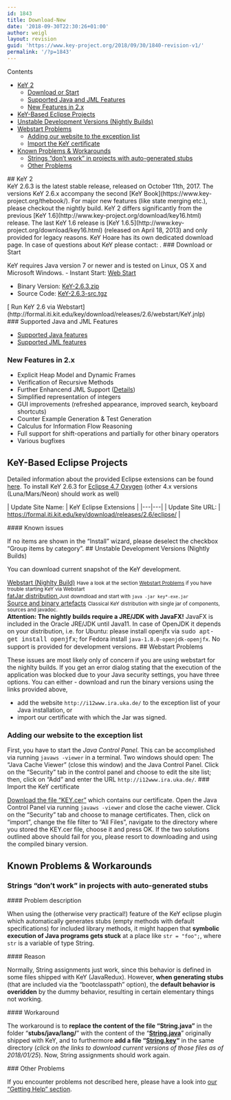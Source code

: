 ```yaml
---
id: 1843
title: Download-New
date: '2018-09-30T22:30:26+01:00'
author: weigl
layout: revision
guid: 'https://www.key-project.org/2018/09/30/1840-revision-v1/'
permalink: '/?p=1843'
---
```


<div class="row"><div class="col-md-3 col-md-push-9"><div class="no_bullets" id="toc_container">Contents

- [KeY 2](#KeY_2)
    - [Download or Start](#Download_or_Start)
    - [Supported Java and JML Features](#Supported_Java_and_JML_Features)
    - [New Features in 2.x](#New_Features_in_2x)
- [KeY-Based Eclipse Projects](#KeY-Based_Eclipse_Projects)
- [Unstable Development Versions (Nightly Builds)](#Unstable_Development_Versions_Nightly_Builds)
- [Webstart Problems](#Webstart_Problems)
    - [Adding our website to the exception list](#Adding_our_website_to_the_exception_list)
    - [Import the KeY certificate](#Import_the_KeY_certificate)
- [Known Problems &amp; Workarounds](#Known_Problems_Workarounds)
    - [Strings “don’t work” in projects with auto-generated stubs](#Strings_8220don8217t_work8221_in_projects_with_auto-generated_stubs)
    - [Other Problems](#Other_Problems)

</div></div><div class="col-md-9 col-md-pull-3">## <span id="KeY_2">KeY 2</span>

<div class="row"><div class="col-md-8"> KeY 2.6.3 is the latest stable release, released on October 11th, 2017. The versions KeY 2.6.x accompany the second [KeY Book](https://www.key-project.org/thebook/). For major new features (like state merging etc.), please checkout the nightly build. KeY 2 differs significantly from the previous [KeY 1.6](http://www.key-project.org/download/key16.html) release. The last KeY 1.6 release is [KeY 1.6.5](http://www.key-project.org/download/key16.html) (released on April 18, 2013) and only provided for legacy reasons. KeY Hoare has its own dedicated download page. In case of questions about KeY please contact: <support@key-project.org>. ### <span id="Download_or_Start">Download or Start</span>

 KeY requires Java version 7 or newer and is tested on Linux, OS X and Microsoft Windows. - Instant Start: [Web Start](https://formal.iti.kit.edu/key/releases/2.6/webstart/KeY.jnlp)
- Binary Version: [KeY-2.6.3.zip](https://formal.iti.kit.edu/key/releases/2.6.3/key-2.6.3_7d3deab0763c88edee4f7a08e604661e0dbdd450.zip)
- Source Code: [KeY-2.6.3-src.tgz](https://formal.iti.kit.edu/key/releases/2.6.3/key-src-2.6.3_7d3deab0763c88edee4f7a08e604661e0dbdd450.zip)
 
 
 </div><div class="col-md-4">[<span aria-hidden="true" class="glyphicon glyphicon-play"></span> Run KeY 2.6 via Webstart](http://formal.iti.kit.edu/key/download/releases/2.6/webstart/KeY.jnlp)</div> </div>### <span id="Supported_Java_and_JML_Features">Supported Java and JML Features</span>

- [Supported Java features](https://www.key-project.org/applications/program-verification/)
- [Supported JML features](https://www.key-project.org/jml-support-in-key/)
 
 
### <span id="New_Features_in_2x">New Features in 2.x</span>

- Explicit Heap Model and Dynamic Frames
- Verification of Recursive Methods
- Further Enhancend JML Support ([Details](https://www.key-project.org/jml-support-in-key/))
- Simplified representation of integers
- GUI improvements (refreshed appearance, improved search, keyboard shortcuts)
- Counter Example Generation &amp; Test Generation
- Calculus for Information Flow Reasoning
- Full support for shift-operations and partially for other binary operators
- Various bugfixes
 
 
## <span id="KeY-Based_Eclipse_Projects">KeY-Based Eclipse Projects</span>

 Detailed information about the provided Eclipse extensions can be found [here](/eclipse/). To install KeY 2.6.3 for [Eclipse 4.7 Oxygen](http://www.eclipse.org/oxygen) (other 4.x versions (Luna/Mars/Neon) should work as well) <div class="table-responsive"> | Update Site Name: | KeY Eclipse Extensions |
|---|---|
| Update Site URL: | <https://formal.iti.kit.edu/key/download/releases/2.6/eclipse/> |

 </div>#### Known issues

 If no items are shown in the “Install” wizard, please deselect the checkbox “Group items by category”. ## <span id="Unstable_Development_Versions_Nightly_Builds">Unstable Development Versions (Nightly Builds)</span>

 You can download current snapshot of the KeY development. <div class="row"><div class="col-md-4">[ <span aria-hidden="true" class="glyphicon glyphicon-play"></span> Webstart (Nighlty Build)](https://formal.iti.kit.edu/key/download/nightly/webstart/KeY.jnlp) <small>Have a look at the section [Webstart Problems](#webstart) if you have trouble starting KeY via Webstart</small> </div><div class="col-md-4">[ <span aria-hidden="true" class="glyphicon glyphicon-download"></span> fatJar distribution ](https://formal.iti.kit.edu/key/download/nightly/dist/latest.php) <small>Just downdload and start with `java -jar key*-exe.jar`</small> </div><div class="col-md-4">[ <span aria-hidden="true" class="glyphicon glyphicon-download-alt"></span> Source and binary artefacts](http://i12www.ira.uka.de/~key/download/nightly/) <small>Classical KeY distribution with single jar of components, sources and javadoc.</small> </div> </div> **Attention: The nightly builds require a JRE/JDK with JavaFX!** JavaFX is included in the Oracle JRE/JDK until Java11. In case of OpenJDK it depends on your distribution, i.e. for Ubuntu: please install openjfx via <span style="font-family: 'courier new', courier, monospace;">sudo apt-get install openjfx</span>; for Fedora install `java-1.8.0-openjdk-openjfx`. No support is provided for development versions. ## <span id="Webstart_Problems">Webstart Problems</span>

 These issues are most likely only of concern if you are using webstart for the nighlty builds. If you get an error dialog stating that the execution of the application was blocked due to your Java security settings, you have three options. You can either - download and run the binary versions using the links provided above,
- add the website `http://i12www.ira.uka.de/` to the exception list of your Java installation, or
- import our certificate with which the Jar was signed.
 
 
### <span id="Adding_our_website_to_the_exception_list">Adding our website to the exception list</span>

 First, you have to start the *Java Control Panel*. This can be accomplished via running `javaws -viewer` in a terminal. Two windows should open: The “Java Cache Viewer” (close this window) and the Java Control Panel. Click on the “Security” tab in the control panel and choose to edit the site list; then, click on “Add” and enter the URL `http://i12www.ira.uka.de/`. ### <span id="Import_the_KeY_certificate">Import the KeY certificate</span>

 [Download the file “KEY.cer”](/KEY.cer) which contains our certificate. Open the Java Control Panel via running `javaws -viewer` and close the cache viewer. Click on the “Security” tab and choose to manage certificates. Then, click on “import”, change the file filter to “All Files”, navigate to the directory where you stored the KEY.cer file, choose it and press OK. If the two solutions outlined above should fail for you, please resort to downloading and using the compiled binary version.

## <span id="Known_Problems_Workarounds">Known Problems &amp; Workarounds</span>

### <span id="Strings_8220don8217t_work8221_in_projects_with_auto-generated_stubs">Strings “don’t work” in projects with auto-generated stubs</span>

<div class="row"><div class="col-md-4">#### Problem description

 When using the (otherwise very practical!) feature of the KeY eclipse plugin which automatically generates stubs (empty methods with default specifications) for included library methods, it might happen that **symbolic execution of Java programs gets stuck** at a place like `str = "foo";`, where `str` is a variable of type String. </div><div class="col-md-4">#### Reason

 Normally, String assignments just work, since this behavior is defined in some files shipped with KeY (JavaRedux). However, **when generating stubs** (that are included via the “bootclasspath” option), the **default behavior is overidden** by the dummy behavior, resulting in certain elementary things not working. </div><div class="col-md-4">#### Workaround

 The workaround is to **replace the content of the file “String.java”** in the folder “**stubs/java/lang/**” with the content of the “**[String.java](/wp-content/uploads/2018/01/String.java)**” originally shipped with KeY, and to furthermore **add a file “[String.key](/wp-content/uploads/2018/01/String.key)“** in the same directory (*click on the links to download current versions of those files as of 2018/01/25*). Now, String assignments should work again. </div> </div>### <span id="Other_Problems">Other Problems</span>

 If you encounter problems not described here, please have a look into [our “Getting Help” section](/getting-started/). </div></div>